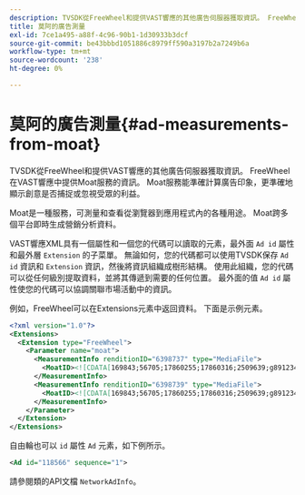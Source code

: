 ```yaml
---
description: TVSDK從FreeWheel和提供VAST響應的其他廣告伺服器獲取資訊。 FreeWheel在VAST響應中提供Moat服務的資訊。 Moat服務能準確計算廣告印象，更準確地顯示創意是否捕捉或忽視受眾的利益。
title: 莫阿的廣告測量
exl-id: 7ce1a495-a88f-4c96-90b1-1d30933b3dcf
source-git-commit: be43bbbd1051886c8979ff590a3197b2a7249b6a
workflow-type: tm+mt
source-wordcount: '238'
ht-degree: 0%

---
```


# 莫阿的廣告測量{#ad-measurements-from-moat}

TVSDK從FreeWheel和提供VAST響應的其他廣告伺服器獲取資訊。 FreeWheel在VAST響應中提供Moat服務的資訊。 Moat服務能準確計算廣告印象，更準確地顯示創意是否捕捉或忽視受眾的利益。

Moat是一種服務，可測量和查看從瀏覽器到應用程式內的各種用途。 Moat跨多個平台即時生成營銷分析資料。

VAST響應XML具有一個屬性和一個您的代碼可以讀取的元素，最外面 `Ad id` 屬性和最外層 `Extension` 的子菜單。 無論如何，您的代碼都可以使用TVSDK保存 `Ad id` 資訊和 `Extension` 資訊，然後將資訊組織成樹形結構。 使用此組織，您的代碼可以從任何級別提取資料，並將其傳遞到需要的任何位置。 最外面的值 `Ad id` 屬性使您的代碼可以協調關聯市場活動中的資訊。

例如，FreeWheel可以在Extensions元素中返回資料。 下面是示例元素。

```xml
<?xml version="1.0"?> 
<Extensions> 
  <Extension type="FreeWheel"> 
    <Parameter name="moat"> 
      <MeasurementInfo renditionID="6398737" type="MediaFile"> 
        <MoatID><![CDATA[169843;56705;17860255;17860316;2509639;g8912342;103311138;g436558;530633]]></MoatID> 
      </MeasurementInfo> 
      <MeasurementInfo renditionID="6398739" type="MediaFile"> 
        <MoatID><![CDATA[169843;56705;17860255;17860316;2509639;g8912342;103311138;g436558;530633]]></MoatID> 
      </MeasurementInfo> 
    </Parameter> 
  </Extension> 
</Extensions> 
```

自由輪也可以 `id` 屬性 `Ad` 元素，如下例所示。

```xml
<Ad id="118566" sequence="1">
```

請參閱類的API文檔 `NetworkAdInfo`。
